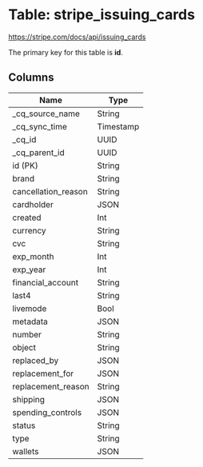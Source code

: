 # Table: stripe_issuing_cards

https://stripe.com/docs/api/issuing_cards

The primary key for this table is **id**.

## Columns

| Name          | Type          |
| ------------- | ------------- |
|_cq_source_name|String|
|_cq_sync_time|Timestamp|
|_cq_id|UUID|
|_cq_parent_id|UUID|
|id (PK)|String|
|brand|String|
|cancellation_reason|String|
|cardholder|JSON|
|created|Int|
|currency|String|
|cvc|String|
|exp_month|Int|
|exp_year|Int|
|financial_account|String|
|last4|String|
|livemode|Bool|
|metadata|JSON|
|number|String|
|object|String|
|replaced_by|JSON|
|replacement_for|JSON|
|replacement_reason|String|
|shipping|JSON|
|spending_controls|JSON|
|status|String|
|type|String|
|wallets|JSON|
